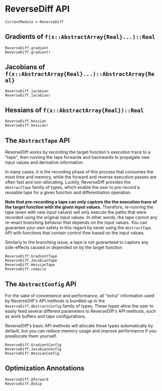 # ReverseDiff API

```@meta
CurrentModule = ReverseDiff
```

## Gradients of `f(x::AbstractArray{Real}...)::Real`

```@docs
ReverseDiff.gradient
ReverseDiff.gradient!
```

## Jacobians of `f(x::AbstractArray{Real}...)::AbstractArray{Real}`

```@docs
ReverseDiff.jacobian
ReverseDiff.jacobian!
```

## Hessians of `f(x::AbstractArray{Real})::Real`

```@docs
ReverseDiff.hessian
ReverseDiff.hessian!
```

## The `AbstractTape` API

ReverseDiff works by recording the target function's execution trace to a "tape", then
running the tape forwards and backwards to propagate new input values and derivative
information.

In many cases, it is the recording phase of this process that consumes the most time and
memory, while the forward and reverse execution passes are often fast and non-allocating.
Luckily, ReverseDiff provides the `AbstractTape` family of types, which enable the user to
*pre-record* a reusable tape for a given function and differentiation operation.

**Note that pre-recording a tape can only capture the the execution trace of the target
function with the given input values.** Therefore, re-running the tape (even with new input
values) will only execute the paths that were recorded using the original input values. In
other words, the tape cannot any re-enact branching behavior that depends on the input
values. You can guarantee your own safety in this regard by never using the `AbstractTape`
API with functions that contain control flow based on the input values.

Similarly to the branching issue, a tape is not guaranteed to capture any side-effects
caused or depended on by the target function.

```@docs
ReverseDiff.GradientTape
ReverseDiff.JacobianTape
ReverseDiff.HessianTape
ReverseDiff.compile
```

## The `AbstractConfig` API

For the sake of convenience and performance, all "extra" information used by ReverseDiff's
API methods is bundled up in the `ReverseDiff.AbstractConfig` family of types. These
types allow the user to easily feed several different parameters to ReverseDiff's API
methods, such as work buffers and tape configurations.

ReverseDiff's basic API methods will allocate these types automatically by default, but you
can reduce memory usage and improve performance if you preallocate them yourself.

```@docs
ReverseDiff.GradientConfig
ReverseDiff.JacobianConfig
ReverseDiff.HessianConfig
```

## Optimization Annotations

```@docs
ReverseDiff.@forward
ReverseDiff.@skip
```
